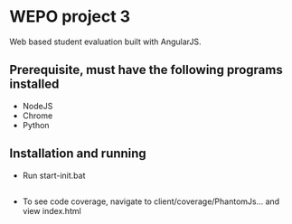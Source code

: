 # WEPO project 3
Web based student evaluation built with AngularJS.

## Prerequisite, must have the following programs installed
* NodeJS
* Chrome
* Python

## Installation and running
* Run start-init.bat

##
* To see code coverage, navigate to client/coverage/PhantomJs... and view index.html